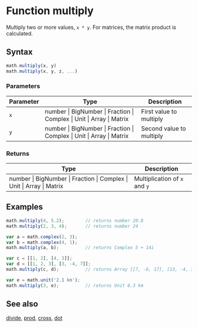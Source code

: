 <!-- Note: This file is automatically generated from source code comments. Changes made in this file will be overridden. -->

# Function multiply

Multiply two or more values, `x * y`.
For matrices, the matrix product is calculated.


## Syntax

```js
math.multiply(x, y)
math.multiply(x, y, z, ...)
```

### Parameters

Parameter | Type | Description
--------- | ---- | -----------
`x` | number &#124; BigNumber &#124; Fraction &#124; Complex &#124; Unit &#124; Array &#124; Matrix | First value to multiply
`y` | number &#124; BigNumber &#124; Fraction &#124; Complex &#124; Unit &#124; Array &#124; Matrix | Second value to multiply

### Returns

Type | Description
---- | -----------
number &#124; BigNumber &#124; Fraction &#124; Complex &#124; Unit &#124; Array &#124; Matrix | Multiplication of `x` and `y`


## Examples

```js
math.multiply(4, 5.2);        // returns number 20.8
math.multiply(2, 3, 4);       // returns number 24

var a = math.complex(2, 3);
var b = math.complex(4, 1);
math.multiply(a, b);          // returns Complex 5 + 14i

var c = [[1, 2], [4, 3]];
var d = [[1, 2, 3], [3, -4, 7]];
math.multiply(c, d);          // returns Array [[7, -6, 17], [13, -4, 33]]

var e = math.unit('2.1 km');
math.multiply(3, e);          // returns Unit 6.3 km
```


## See also

[divide](divide.md),
[prod](prod.md),
[cross](cross.md),
[dot](dot.md)

